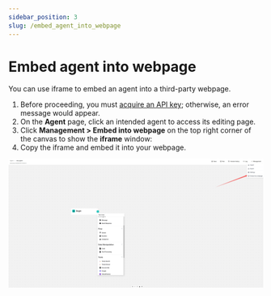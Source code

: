 ```yaml
---
sidebar_position: 3
slug: /embed_agent_into_webpage
---
```


# Embed agent into webpage

You can use iframe to embed an agent into a third-party webpage.

1. Before proceeding, you must [acquire an API key](../models/llm_api_key_setup.md); otherwise, an error message would appear.
2. On the **Agent** page, click an intended agent to access its editing page.
3. Click **Management > Embed into webpage** on the top right corner of the canvas to show the **iframe** window:
4. Copy the iframe and embed it into your webpage.

![Embed_agent](https://raw.githubusercontent.com/infiniflow/ragflow-docs/main/images/embed_agent_into_webpage.jpg)
